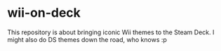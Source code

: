 # wii-on-deck
This repository is about bringing iconic Wii themes to the Steam Deck. I might also do DS themes down the road, who knows :p
